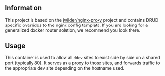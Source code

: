## Information

This project is based on the [jwilder/nginx-proxy](http;//github.com/jwilder/nginx-proxy) project and contains DRUD specific overrides to the nginx config template. If you are looking for a generalized docker router solution, we recommend you look there.

## Usage

This container is used to allow all `ddev` sites to exist side by side on a shared port (typically 80). It serves as a proxy to those sites, and forwards traffic to the appropriate dev site depending on the hostname used.
